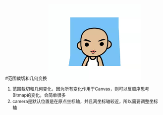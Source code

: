 #范围裁切和几何变换
<img style='width: 300px;' src="./resources/clip_camera.jpg"/>
1. 范围裁切和几何变化，因为所有变化作用于Canvas，则可以反顺序思考Bitmap的变化，会简单很多
2. camera是默认位置是在原点坐标轴，并且离坐标轴较近，所以需要调整坐标轴